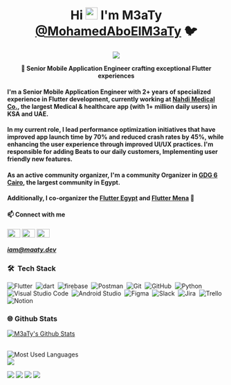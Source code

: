 <h1 align="center">Hi <img src="https://media.giphy.com/media/hvRJCLFzcasrR4ia7z/giphy.gif" width="28"> I'm M3aTy <a href="https://github.com/MohamedAboElM3aTy">@MohamedAboElM3aTy</a> 🐦</h1>

<!-- Typing SVG by DenverCoder1 - https://github.com/DenverCoder1/readme-typing-svg -->
<p align="center">
  <a href="https://github.com/DenverCoder1/readme-typing-svg"><img src="https://readme-typing-svg.herokuapp.com/?lines=Senior%20Mobile%20Engineer;Community%20Leader;Flutter%20%26%20Dart%20Enthusiast;Clean%20Code%20Advocate&font=Fira%20Code&center=true&width=440&height=45&color=f75c7e&vCenter=true&size=22"></a>
</p>

<p align="center">
  <b>🚀 Senior Mobile Application Engineer crafting exceptional Flutter experiences</b>
</p>

#### I'm a Senior Mobile Application Engineer with 2+ years of specialized experience in Flutter development, currently working at [Nahdi Medical Co.](https://apple.co/42bKesk), the largest Medical & healthcare app (with 1+ million daily users) in KSA and UAE.

#### In my current role, I lead performance optimization initiatives that have improved app launch time by 70% and reduced crash rates by 45%, while enhancing the user experience through improved UI/UX practices. I'm responsible for adding Beats to our daily customers, Implementing user friendly new features.

#### As an active community organizer, I'm a community Organizer in [GDG 6 Cairo](https://gdg.community.dev/gdg-cairo/), the largest community in Egypt.

#### Additionally, I co-organizer the [Flutter Egypt](https://www.meetup.com/flutter-egypt/) and [Flutter Mena](https://fluttermena.com/) 💙


<h4 align="left">📫 Connect with me</h3>
<p align="left">
<a href="https://twitter.com/M_M3aTyy" target="blank"><img align="center" src="https://raw.githubusercontent.com/rahuldkjain/github-profile-readme-generator/master/src/images/icons/Social/twitter.svg" alt="M_M3aTyy" height="20" width="30" /></a>
<a href="https://www.linkedin.com/in/mohamedaboelmaaty/" target="blank"><img align="center" src="https://raw.githubusercontent.com/rahuldkjain/github-profile-readme-generator/master/src/images/icons/Social/linked-in-alt.svg" alt="Mohamed Abo El Maaty" height="20" width="30" /></a>
<a href="https://www.instagram.com/_m.m3aty/" target="blank"><img align="center" src="https://raw.githubusercontent.com/rahuldkjain/github-profile-readme-generator/master/src/images/icons/Social/instagram.svg" alt="M.m3aty" height="20" width="30" /></a>
</p>

##### iam@maaty.dev


### 🛠 &nbsp;Tech Stack
![Flutter](https://img.shields.io/badge/-Flutter-05122A?style=flat&logo=flutter)&nbsp;
![dart](https://img.shields.io/badge/-dart-05122A?style=flat&logo=dart&logoColor=563D7C)&nbsp;
![firebase](https://img.shields.io/badge/-firebase-05122A?style=flat&logo=firebase)&nbsp;
![Postman](https://img.shields.io/badge/-Postman-05122A?style=flat&logo=Postman)&nbsp;
![Git](https://img.shields.io/badge/-Git-05122A?style=flat&logo=git)&nbsp;
![GitHub](https://img.shields.io/badge/-GitHub-05122A?style=flat&logo=github)&nbsp;
![Python](https://img.shields.io/badge/-Python%20-05122A?style=flat&logo=python)&nbsp;
![Visual Studio Code](https://img.shields.io/badge/-Visual%20Studio%20Code-05122A?style=flat&logo=visual-studio-code&logoColor=007ACC)&nbsp;
![Android Studio](https://img.shields.io/badge/-Android%20Studio%20-05122A?style=flat&logo=android-studio&logoColor=007ACC)&nbsp;
![Figma](https://img.shields.io/badge/-Figma-05122A?style=flat&logo=figma)&nbsp;
![Slack](https://img.shields.io/badge/-Slack-05122A?style=flat&logo=slack)&nbsp;
![Jira](https://img.shields.io/badge/-Jira-05122A?style=flat&logo=jira)&nbsp;
![Trello](https://img.shields.io/badge/-Trello-05122A?style=flat&logo=trello)&nbsp;
![Notion](https://img.shields.io/badge/-Notion-05122A?style=flat&logo=Notion)&nbsp;


### 🌐  Github Stats
[![M3aTy's Github Stats](https://github-readme-stats.vercel.app/api?username=MohamedAboElM3aTy&count_private=true&theme=default&show_icons=true&&title_color=fff&icon_color=79ff97&text_color=9f9f9f&bg_color=151515)](https://github.com/MohamedAboElM3aTy)


<br>


<img align="left" src="https://github-readme-stats.vercel.app/api/top-langs?username=MohamedAboElM3aTy&show_icons=true&locale=en&layout=compact&theme=radical" alt="Most Used Languages" />
<br>
<a href="https://komarev.com/ghpvc/?username=MohamedAboElM3aTy&style=for-the-badge">
    <img src="https://komarev.com/ghpvc/?username=MohamedAboElM3aTy&style=for-the-badge">
</a>
<!---
MohamedAboElM3aTy/MohamedAboElM3aTy is a ✨ special ✨ repository because its `README.md` (this file) appears on your GitHub profile.
You can click the Preview link to take a look at your changes.
--->

![](https://img.shields.io/badge/Mobile-Engineer-purple) ![](https://img.shields.io/badge/Flutter-Senior-informational) ![](https://img.shields.io/badge/Dart-Lover-6B9CB0) ![](https://img.shields.io/badge/Exp-2+yrs-red) 
